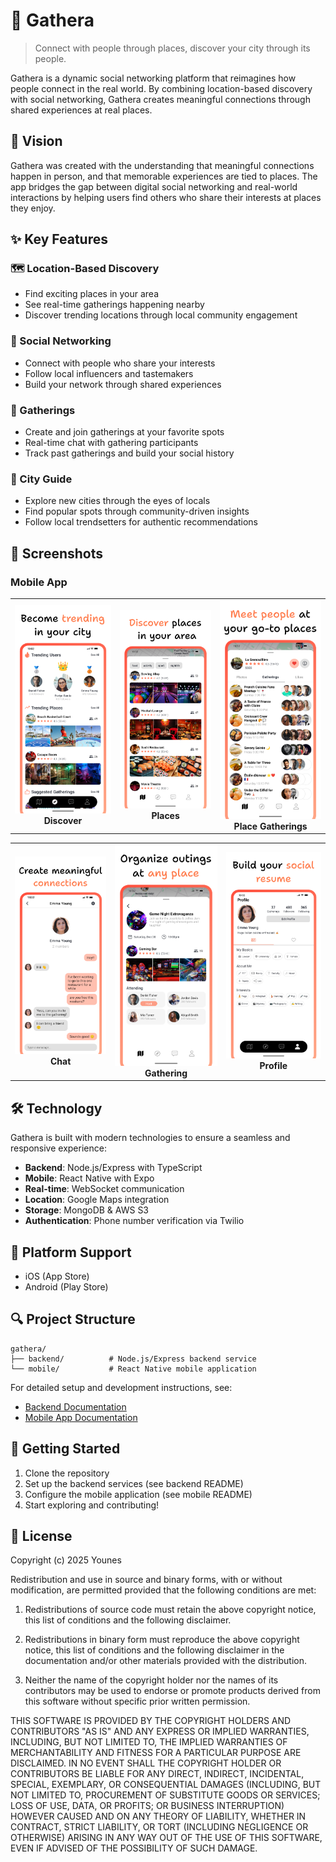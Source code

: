 # 🌟 Gathera

> Connect with people through places, discover your city through its people.

Gathera is a dynamic social networking platform that reimagines how people connect in the real world. By combining location-based discovery with social networking, Gathera creates meaningful connections through shared experiences at real places.

## 🎯 Vision

Gathera was created with the understanding that meaningful connections happen in person, and that memorable experiences are tied to places. The app bridges the gap between digital social networking and real-world interactions by helping users find others who share their interests at places they enjoy.

## ✨ Key Features

### 🗺️ Location-Based Discovery

- Find exciting places in your area
- See real-time gatherings happening nearby
- Discover trending locations through local community engagement

### 👥 Social Networking

- Connect with people who share your interests
- Follow local influencers and tastemakers
- Build your network through shared experiences

### 🎉 Gatherings

- Create and join gatherings at your favorite spots
- Real-time chat with gathering participants
- Track past gatherings and build your social history

### 🧭 City Guide

- Explore new cities through the eyes of locals
- Find popular spots through community-driven insights
- Follow local trendsetters for authentic recommendations

## 📸 Screenshots

### Mobile App

<div align="center">
  <table>
    <tr>
      <td align="center">
        <img src="assets/screenshots/Discover.png" alt="Discover Feed" width="250"/><br>
        <b>Discover</b>
      </td>
      <td align="center">
        <img src="assets/screenshots/PlaceList.png" alt="Places" width="250"/><br>
        <b>Places</b>
      </td>
      <td align="center">
        <img src="assets/screenshots/PlaceGatheringList.png" alt="Place Gatherings" width="250"/><br>
        <b>Place Gatherings</b>
      </td>
    </tr>
  </table>

  <table>
    <tr>
      <td align="center">
        <img src="assets/screenshots/Messages.png" alt="Messages" width="250"/><br>
        <b>Chat</b>
      </td>
      <td align="center">
        <img src="assets/screenshots/Outings.png" alt="Outings" width="250"/><br>
        <b>Gathering</b>
      </td>
      <td align="center">
        <img src="assets/screenshots/Profile.png" alt="Profile" width="250"/><br>
        <b>Profile</b>
      </td>
    </tr>
  </table>
</div>

## 🛠️ Technology

Gathera is built with modern technologies to ensure a seamless and responsive experience:

- **Backend**: Node.js/Express with TypeScript
- **Mobile**: React Native with Expo
- **Real-time**: WebSocket communication
- **Location**: Google Maps integration
- **Storage**: MongoDB & AWS S3
- **Authentication**: Phone number verification via Twilio

## 📱 Platform Support

- iOS (App Store)
- Android (Play Store)

## 🔍 Project Structure

```
gathera/
├── backend/          # Node.js/Express backend service
└── mobile/           # React Native mobile application
```

For detailed setup and development instructions, see:

- [Backend Documentation](backend/README.md)
- [Mobile App Documentation](mobile/README.md)

## 🚀 Getting Started

1. Clone the repository
2. Set up the backend services (see backend README)
3. Configure the mobile application (see mobile README)
4. Start exploring and contributing!

## 📄 License

Copyright (c) 2025 Younes

Redistribution and use in source and binary forms, with or without modification,
are permitted provided that the following conditions are met:

1. Redistributions of source code must retain the above copyright notice, this
   list of conditions and the following disclaimer.

2. Redistributions in binary form must reproduce the above copyright notice,
   this list of conditions and the following disclaimer in the documentation
   and/or other materials provided with the distribution.

3. Neither the name of the copyright holder nor the names of its
   contributors may be used to endorse or promote products derived from
   this software without specific prior written permission.

THIS SOFTWARE IS PROVIDED BY THE COPYRIGHT HOLDERS AND CONTRIBUTORS "AS IS"
AND ANY EXPRESS OR IMPLIED WARRANTIES, INCLUDING, BUT NOT LIMITED TO, THE
IMPLIED WARRANTIES OF MERCHANTABILITY AND FITNESS FOR A PARTICULAR PURPOSE ARE
DISCLAIMED. IN NO EVENT SHALL THE COPYRIGHT HOLDER OR CONTRIBUTORS BE LIABLE
FOR ANY DIRECT, INDIRECT, INCIDENTAL, SPECIAL, EXEMPLARY, OR CONSEQUENTIAL
DAMAGES (INCLUDING, BUT NOT LIMITED TO, PROCUREMENT OF SUBSTITUTE GOODS OR
SERVICES; LOSS OF USE, DATA, OR PROFITS; OR BUSINESS INTERRUPTION) HOWEVER
CAUSED AND ON ANY THEORY OF LIABILITY, WHETHER IN CONTRACT, STRICT LIABILITY,
OR TORT (INCLUDING NEGLIGENCE OR OTHERWISE) ARISING IN ANY WAY OUT OF THE USE
OF THIS SOFTWARE, EVEN IF ADVISED OF THE POSSIBILITY OF SUCH DAMAGE.
